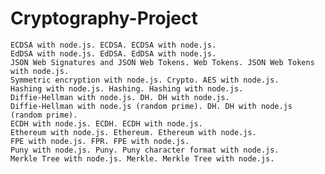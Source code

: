 # Cryptography-Project

    ECDSA with node.js. ECDSA. ECDSA with node.js.
    EdDSA with node.js. EdDSA. EdDSA with node.js.
    JSON Web Signatures and JSON Web Tokens. Web Tokens. JSON Web Tokens with node.js.
    Symmetric encryption with node.js. Crypto. AES with node.js.
    Hashing with node.js. Hashing. Hashing with node.js.
    Diffie-Hellman with node.js. DH. DH with node.js.
    Diffie-Hellman with node.js (random prime). DH. DH with node.js (random prime).
    ECDH with node.js. ECDH. ECDH with node.js.
    Ethereum with node.js. Ethereum. Ethereum with node.js.
    FPE with node.js. FPR. FPE with node.js.
    Puny with node.js. Puny. Puny character format with node.js.
    Merkle Tree with node.js. Merkle. Merkle Tree with node.js.
